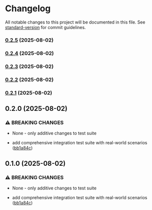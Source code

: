 # Changelog

All notable changes to this project will be documented in this file. See [standard-version](https://github.com/conventional-changelog/standard-version) for commit guidelines.

### [0.2.5](https://github.com/doeixd/triplit-tanstackdb/compare/v0.2.4...v0.2.5) (2025-08-02)

### [0.2.4](https://github.com/doeixd/triplit-tanstackdb/compare/v0.2.3...v0.2.4) (2025-08-02)

### [0.2.3](https://github.com/doeixd/triplit-tanstackdb/compare/v0.2.2...v0.2.3) (2025-08-02)

### [0.2.2](https://github.com/doeixd/triplit-tanstackdb/compare/v0.2.1...v0.2.2) (2025-08-02)

### [0.2.1](https://github.com/doeixd/triplit-tanstackdb/compare/v0.2.0...v0.2.1) (2025-08-02)

## 0.2.0 (2025-08-02)


### ⚠ BREAKING CHANGES

* None - only additive changes to test suite

* add comprehensive integration test suite with real-world scenarios ([bb1a84c](https://github.com/doeixd/triplit-tanstackdb/commit/bb1a84c27f45a87b5a5caa0fb37908dbb7de3a85))

## 0.1.0 (2025-08-02)


### ⚠ BREAKING CHANGES

* None - only additive changes to test suite

* add comprehensive integration test suite with real-world scenarios ([bb1a84c](https://github.com/doeixd/triplit-tanstackdb/commit/bb1a84c27f45a87b5a5caa0fb37908dbb7de3a85))
